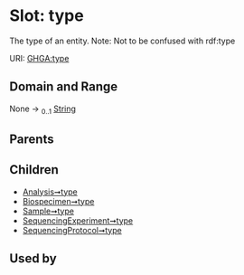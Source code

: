 
# Slot: type


The type of an entity. Note: Not to be confused with rdf:type

URI: [GHGA:type](https://w3id.org/GHGA/type)


## Domain and Range

None &#8594;  <sub>0..1</sub> [String](types/String.md)

## Parents


## Children

 *  [Analysis➞type](Analysis_type.md)
 *  [Biospecimen➞type](Biospecimen_type.md)
 *  [Sample➞type](Sample_type.md)
 *  [SequencingExperiment➞type](SequencingExperiment_type.md)
 *  [SequencingProtocol➞type](SequencingProtocol_type.md)

## Used by

